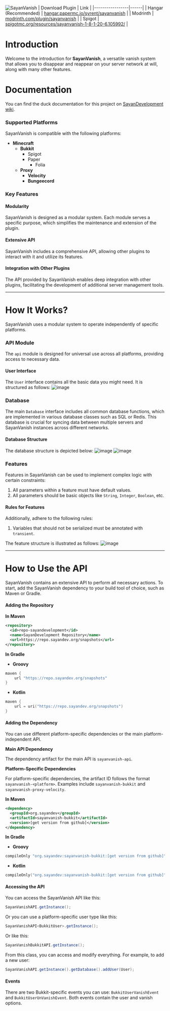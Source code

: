 ![SayanVanish](https://github.com/Syrent/SayanVanish/assets/56670179/12d1c62c-e901-427e-bec2-97f59fe45703)
| Download Plugin | Link |
|-----------------|------|
| Hangar (Recommended)          | [hangar.papermc.io/syrent/sayanvanish](https://hangar.papermc.io/syrent/sayanvanish) |
| Modrinth        | [modrinth.com/plugin/sayanvanish](https://modrinth.com/plugin/sayanvanish) |
| Spigot          | [spigotmc.org/resources/sayanvanish-1-8-1-20-6.105992/](https://www.spigotmc.org/resources/sayanvanish-1-8-1-20-6.105992/) |

# Introduction

Welcome to the introduction for **SayanVanish**, a versatile vanish system that allows you to disappear and reappear on your server network at will, along with many other features.

# Documentation

You can find the duck documentation for this project on [SayanDevelopment wiki](https://docs.sayandev.ir/sayanvanish).

### Supported Platforms

SayanVanish is compatible with the following platforms:

* **Minecraft**
  * **Bukkit**
    - Spigot
    - Paper
      - Folia 
  * **Proxy**
    * **Velocity**
    * **Bungeecord**

### Key Features

#### Modularity

SayanVanish is designed as a modular system. Each module serves a specific purpose, which simplifies the maintenance and extension of the plugin.

#### Extensive API

SayanVanish includes a comprehensive API, allowing other plugins to interact with it and utilize its features.

#### Integration with Other Plugins

The API provided by SayanVanish enables deep integration with other plugins, facilitating the development of additional server management tools.

***
# How It Works?

SayanVanish uses a modular system to operate independently of specific platforms.

### API Module

The `api` module is designed for universal use across all platforms, providing access to necessary data.

#### User Interface

The `User` interface contains all the basic data you might need. It is structured as follows:
![image](https://github.com/Syrent/SayanVanish/assets/56670179/c2fef0bb-c16b-4a12-aa51-2db30760486a)

### Database

The main `Database` interface includes all common database functions, which are implemented in various database classes such as SQL or Redis. This database is crucial for syncing data between multiple servers and SayanVanish instances across different networks.

#### Database Structure

The database structure is depicted below:
![image](https://github.com/Syrent/SayanVanish/assets/56670179/53bd3ee5-ddf4-4147-8989-fa1c0bee97dc)
![image](https://github.com/Syrent/SayanVanish/assets/56670179/89efba5a-383e-4bea-b683-769ee2acf335)


### Features

Features in SayanVanish can be used to implement complex logic with certain constraints:

1. All parameters within a feature must have default values.
2. All parameters should be basic objects like `String`, `Integer`, `Boolean`, etc.

#### Rules for Features

Additionally, adhere to the following rules:

1. Variables that should not be serialized must be annotated with `transient`.

The feature structure is illustrated as follows:
![image](https://github.com/Syrent/SayanVanish/assets/56670179/6a08bdf1-a24f-41f9-9910-9b7a251df204)


***

# How to Use the API

SayanVanish contains an extensive API to perform all necessary actions. To start, add the SayanVanish dependency to your build tool of choice, such as Maven or Gradle.

#### Adding the Repository

**In Maven**

```xml
<repository>
  <id>repo-sayandevelopment</id>
  <name>SayanDevelopment Repository</name>
  <url>https://repo.sayandev.org/snapshots</url>
</repository>
```

**In Gradle**

* **Groovy**

```groovy
maven {
    url "https://repo.sayandev.org/snapshots"
}
```

* **Kotlin**

```kotlin
maven {
    url = uri("https://repo.sayandev.org/snapshots")
}
```

#### Adding the Dependency

You can use different platform-specific dependencies or the main platform-independent API.

**Main API Dependency**

The dependency artifact for the main API is `sayanvanish-api`.

**Platform-Specific Dependencies**

For platform-specific dependencies, the artifact ID follows the format `sayanvanish-<platform>`. Examples include `sayanvanish-bukkit` and `sayanvanish-proxy-velocity`.

**In Maven**

```xml
<dependency>
  <groupId>org.sayandev</groupId>
  <artifactId>sayanvanish-bukkit</artifactId>
  <version>[get version from github]</version>
</dependency>
```

**In Gradle**

* **Groovy**

```groovy
compileOnly "org.sayandev:sayanvanish-bukkit:[get version from github]"
```

* **Kotlin**

```kotlin
compileOnly("org.sayandev:sayanvanish-bukkit:[get version from github]")
```

#### Accessing the API

You can access the SayanVanish API like this:

```java
SayanVanishAPI.getInstance();
```

Or you can use a platform-specific user type like this:

```java
SayanVanishAPI<BukkitUser>.getInstance();
```

Or like this:

```java
SayanVanishBukkitAPI.getInstance();
```

From this class, you can access and modify everything. For example, to add a new user:

```java
SayanVanishAPI.getInstance().getDatabase().addUser(User);
```

#### Events

There are two Bukkit-specific events you can use: `BukkitUserVanishEvent` and `BukkitUserUnVanishEvent`. Both events contain the user and vanish options.
